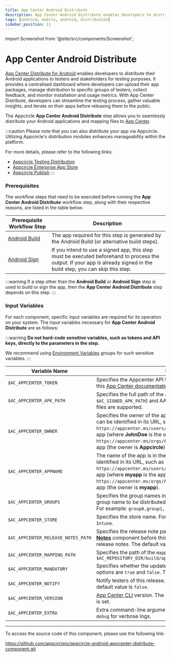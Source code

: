 ```yaml
---
title: App Center Android Distribute
description: App Center Android Distribute enables developers to distribute their Android applications to testers and stakeholders for testing purposes.
tags: [android, mobile, android, distribution]
sidebar_position: 11
---
```


import Screenshot from '@site/src/components/Screenshot';

# App Center Android Distribute

[App Center Distribute for Android](https://learn.microsoft.com/en-us/appcenter/sdk/distribute/android) enables developers to distribute their Android applications to testers and stakeholders for testing purposes. It provides a centralised dashboard where developers can upload their app packages, manage distribution to specific groups of testers, collect feedback, and monitor installation and usage metrics. With App Center Distribute, developers can streamline the testing process, gather valuable insights, and iterate on their apps before releasing them to the public.

The Appcircle **App Center Android Distribute** step allows you to seamlessly distribute your Android applications and mapping files to [App Center](https://appcenter.ms).

:::caution
Please note that you can also distribute your app via Appcircle. Utilizing Appcircle's distribution modules enhances manageability within the platform.

For more details, please refer to the following links:

- [Appcircle Testing Distribution](https://docs.appcircle.io/distribute/)
- [Appcircle Enterprise App Store](https://docs.appcircle.io/enterprise-appstore/)
- [Appcircle Publish](https://docs.appcircle.io/publish-module/)
:::

### Prerequisites

The workflow steps that need to be executed before running the **App Center Android Distribute** workflow step, along with their respective reasons, are listed in the table below.

| Prerequisite Workflow Step                      | Description                                     |
|-------------------------------------------------|-------------------------------------------------|
| [Android Build](https://docs.appcircle.io/workflows/android-specific-workflow-steps/android-build) | The app required for this step is generated by the Android Build (or alternative build steps). |
| [Android Sign](https://docs.appcircle.io/workflows/android-specific-workflow-steps/android-sign) | If you intend to use a signed app, this step must be executed beforehand to process the output. If your app is already signed in the build step, you can skip this step. |

:::warning
If a step other than the **Android Build** or **Android Sign** step is used to build or sign the app, then the **App Center Android Distribute** step depends on this step.
:::

<Screenshot url='https://cdn.appcircle.io/docs/assets/android-workflow-components-app-center-android-distribution_1.png'/>

### Input Variables
For each component, specific input variables are required for its operation on your system. The input variables necessary for **App Center Android Distribute** are as follows:

<Screenshot url='https://cdn.appcircle.io/docs/assets/android-workflow-components-app-center-android-distribution_2.png'/>

:::warning
**Do not hard-code sensitive variables, such as tokens and API keys, directly to the parameters in the step.**

We recommend using [Environment Variables](https://docs.appcircle.io/environment-variables/) groups for such sensitive variables.
:::

| Variable Name          | Description                                    | Status |
|------------------------|------------------------------------------------|--------|
| `$AC_APPCENTER_TOKEN`             | Specifies the Appcenter API token. For more detail, please refer to this [App Center documentation](https://learn.microsoft.com/en-us/appcenter/api-docs/). | Required |
| `$AC_APPCENTER_APK_PATH`          | Specifies the full path of the app build. Both APK (`$AC_APK_PATH`, `$AC_SIGNED_APK_PATH`) and AAB (`$AC_AAB_PATH`, `$AC_SIGNED_AAB_PATH`) files are supported. | Required |
| `$AC_APPCENTER_OWNER`             | Specifies the owner of the app on the App Center. The app's owner can be identified in its URL, such as `https://appcenter.ms/users/JohnDoe/apps/myapp` for a user-owned app (where **JohnDoe** is the owner) and `https://appcenter.ms/orgs/Appcircle/apps/myapp` for an org-owned app (the owner is **Appcircle**). | Required |
| `$AC_APPCENTER_APPNAME`           | The name of the app is in the App Center. The app's name can be identified in its URL, such as `https://appcenter.ms/users/JohnDoe/apps/myapp` for a user-owned app (where **myapp** is the app name) and `https://appcenter.ms/orgs/Appcircle/apps/myapp` for an org-owned app (the owner is **myapp**). | Required |
| `$AC_APPCENTER_GROUPS`            | Specifies the group names in the App Center. For more than one group name to be distributed, you must separate them with a comma. For example: `group0,group1,..,groupn` | Optional |
| `$AC_APPCENTER_STORE`             | Specifies the store name. For example: `App Store`, `Google Play`, and `Intune`. | Optional |
| `$AC_APPCENTER_RELEASE_NOTES_PATH`| Specifies the release note path. If you use the [**Publishing Release Notes**](https://docs.appcircle.io/integrations/managing-release-notes) component before this step, `release-notes.txt` will be used as release notes. The default value is `AC_OUTPUT_DIR/release-notes.txt`. | Optional |
| `$AC_APPCENTER_MAPPING_PATH`      | Specifies the path of the `mapping.txt` file. Example: `$AC_REPOSITORY_DIR/build/app/outputs/mapping/release/mapping.txt` | Optional |
| `$AC_APPCENTER_MANDATORY`         | Specifies whether the update should be considered mandatory. The options are `true` and `false`. The default value is `false`. | Optional |
| `$AC_APPCENTER_NOTIFY`            | Notify testers of this release. The options are `true` and `false`. The default value is `false`. | Optional |
| `$AC_APPCENTER_VERSION`           | [App Center CLI](https://learn.microsoft.com/tr-tr/appcenter/cli/) version. The latest version will be used if no version is set. | Optional |
| `$AC_APPCENTER_EXTRA`             | Extra command-line arguments for App Center. For example, add `--debug` for verbose logs. | Optional |

---

To access the source code of this component, please use the following link:

https://github.com/appcircleio/appcircle-android-appcenter-distribute-component.git